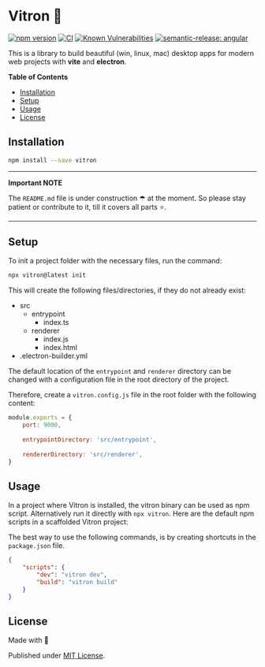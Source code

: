 # Vitron 🍑

[![npm version](https://badge.fury.io/js/vitron.svg)](https://badge.fury.io/js/vitron)
[![CI](https://github.com/tada5hi/vitron/actions/workflows/main.yml/badge.svg)](https://github.com/tada5hi/vitron/actions/workflows/main.yml)
[![Known Vulnerabilities](https://snyk.io/test/github/Tada5hi/vitron/badge.svg?targetFile=package.json)](https://snyk.io/test/github/Tada5hi/vitron?targetFile=package.json)
[![semantic-release: angular](https://img.shields.io/badge/semantic--release-angular-e10079?logo=semantic-release)](https://github.com/semantic-release/semantic-release)

This is a library to build beautiful (win, linux, mac) desktop apps
for modern web projects with **vite** and **electron**.

**Table of Contents**

- [Installation](#installation)
- [Setup](#setup)
- [Usage](#usage)
- [License](#license)

## Installation

```bash
npm install --save vitron
```

---
**Important NOTE**

The `README.md` file is under construction ☂ at the moment.
So please stay patient or contribute to it, till it covers all parts ⭐.

---

## Setup

To init a project folder with the necessary files, run the command:

```bash
npx vitron@latest init
```

This will create the following files/directories, if they do not already exist:

- src
    - entrypoint
        - index.ts
    - renderer
        - index.js
        - index.html
- .electron-builder.yml

The default location of the `entrypoint` and `renderer` directory can
be changed with a configuration file in the root directory  of the project.

Therefore, create a `vitron.config.js` file in the root folder with the following content:

```javascript
module.exports = {
    port: 9000,
    
    entrypointDirectory: 'src/entrypoint',
    
    rendererDirectory: 'src/renderer',
}
```

## Usage

In a project where Vitron is installed, the vitron binary can be used as npm script.
Alternatively run it directly with `npx vitron`. 
Here are the default npm scripts in a scaffolded Vitron project:

The best way to use the following commands, is by creating shortcuts in the `package.json` file.

```json
{
    "scripts": {
        "dev": "vitron dev",
        "build": "vitron build"
    }
}
```

## License

Made with 💚

Published under [MIT License](./LICENSE).
